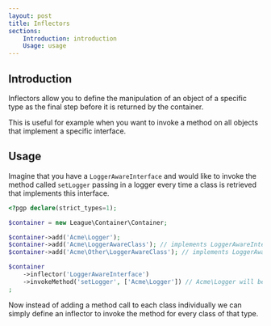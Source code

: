 ```yaml
---
layout: post
title: Inflectors
sections:
    Introduction: introduction
    Usage: usage
---
```

## Introduction

Inflectors allow you to define the manipulation of an object of a specific type as the final step before it is returned by the container.

This is useful for example when you want to invoke a method on all objects that implement a specific interface.

## Usage

Imagine that you have a `LoggerAwareInterface` and would like to invoke the method called `setLogger` passing in a logger every time a class is retrieved that implements this interface.

~~~ php
<?pgp declare(strict_types=1);

$container = new League\Container\Container;

$container->add('Acme\Logger');
$container->add('Acme\LoggerAwareClass'); // implements LoggerAwareInterface
$container->add('Acme\Other\LoggerAwareClass'); // implements LoggerAwareInterface

$container
    ->inflector('LoggerAwareInterface')
    ->invokeMethod('setLogger', ['Acme\Logger']) // Acme\Logger will be resolved via the container
;
~~~

Now instead of adding a method call to each class individually we can simply define an inflector to invoke the method for every class of that type.
